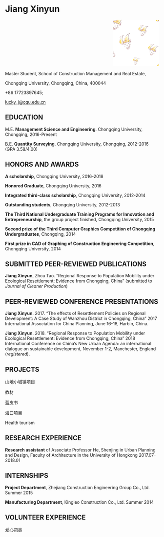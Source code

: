 # Jiang Xinyun   
<div align=right><img width="150" height="150" src="https://github.com/xinyunjiang/xinyunjiang.github.io/raw/master/images/loki.jpg"/></div>

Master Student, School of Construction Management and Real Estate,

Chongqing University, Chongqing, China, 400044

+86 17723897645;

lucky_j@cqu.edu.cn

## EDUCATION

M.E.            **Management Science and Engineering**. Chongqing University, Chongqing, 2016-Present

B.E.            **Quantity Surveying**. Chongqing University, Chongqing, 2012-2016 (GPA 3.58/4.00)

## HONORS AND AWARDS

**A scholarship**, Chongqing University, 2016-2018

**Honored Graduate**, Chongqing University, 2016

**Integrated third-class scholarship**, Chongqing University, 2012-2014   

**Outstanding students**, Chongqing University, 2012-2013      

**The Third National Undergraduate Training Programs for Innovation and Entrepreneurship**, the group project finished, Chongqing University, 2015

**Second prize of the Third Computer Graphics Competition of Chongqing Undergraduates**, Chongqing, 2014

**First prize in CAD of Graphing of Construction Engineering Competition**, Chongqing University, 2014

## SUBMITTED PEER-REVIEWED PUBLICATIONS

**Jiang Xinyun**, Zhou Tao. “Regional Response to Population Mobility under Ecological Resettlement: Evidence from Chongqing, China” (submitted to _Journal of Cleaner Production_)

## PEER-REVIEWED CONFERENCE PRESENTATIONS

**Jiang Xinyun**. 2017. “The effects of Resettlement Policies on Regional Development: A Case Study of Wanzhou District in Chongqing, China” 2017 International Association for China Planning, June 16-18, Harbin, China.

**Jiang Xinyun**. 2018. “Regional Response to Population Mobility under Ecological Resettlement: Evidence from Chongqing, China” 2018 International Conference on China’s New Urban Agenda: an international dialogue on sustainable development, November 1-2, Manchester, England (_registered_). 

## PROJECTS

山地小城镇项目

教材

蓝皮书

海口项目

Health tourism

## RESEARCH EXPERIENCE

**Research assistant** of Associate Professor He, Shenjing in Urban Planning and Design, Faculty of Architecture in the University of Hongkong                                                                                                   2017.07-2018.01
 
## INTERNSHIPS    

**Project Department**, Zhejiang Construction Engineering Group Co., Ltd.                                        Summer 2015

**Manufacturing Department**, Kingleo Construction Co., Ltd.                                                     Summer 2014
 
## VOLUNTEER EXPERIENCE

爱心包裹
